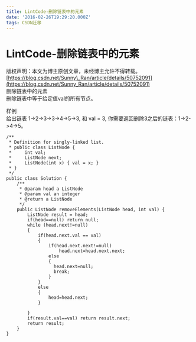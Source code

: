 ```yaml
---
title: LintCode-删除链表中的元素
date: '2016-02-26T19:29:20.000Z'
tags: CSDN迁移
---
```


# LintCode-删除链表中的元素

版权声明：本文为博主原创文章，未经博主允许不得转载。 [https://blog.csdn.net/Sunny\_Ran/article/details/50752091](https://blog.csdn.net/Sunny_Ran/article/details/50752091)  
删除链表中的元素  
删除链表中等于给定值val的所有节点。

样例  
给出链表 1-&gt;2-&gt;3-&gt;3-&gt;4-&gt;5-&gt;3, 和 val = 3, 你需要返回删除3之后的链表：1-&gt;2-&gt;4-&gt;5。

```text
/**
 * Definition for singly-linked list.
 * public class ListNode {
 *     int val;
 *     ListNode next;
 *     ListNode(int x) { val = x; }
 * }
 */
public class Solution {
    /**
     * @param head a ListNode
     * @param val an integer
     * @return a ListNode
     */
    public ListNode removeElements(ListNode head, int val) {
        ListNode result = head;
        if(head==null) return null;
        while (head.next!=null)
        {
            if(head.next.val == val)
            {
                if(head.next.next!=null)
                    head.next=head.next.next;
                else 
                {
                  head.next=null;
                  break;
                }
            }
            else
            {
                head=head.next;
            }

        }
        if(result.val==val) return result.next;
        return result;
    }
}
```

